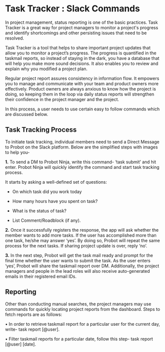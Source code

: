 # Task Tracker : Slack Commands

In project management, status reporting is one of the basic practices. Task Tracker is a great way for project managers to monitor a project's progress and identify shortcomings and other persisting issues that need to be resolved. 

Task Tracker is a tool that helps to share important project updates that allow you to monitor a project’s progress. The progress is quantified in the taskmail reports, so instead of staying in the dark, you have a database that will help you make more sound decisions. It also enables you to review and explain why you modified a project plan.

Regular project report assures consistency in information flow. It empowers you to manage and communicate with your team and product owners more effectively. Product owners are always anxious to know how the project is doing, so keeping them in the loop via daily status reports will strengthen their confidence in the project manager and the project. 

In this process, a user needs to use certain easy to follow commands which are discussed below.

## Task Tracking Process
To initiate task tracking, individual members need to send a Direct Message to Probot on the Slack platform. Below are the simplified steps with images to help you-

**1.**	To send a DM to Probot Ninja, write this command- ‘task submit’ and hit enter. Probot Ninja will quickly identify the command and start task tracking process.

It starts by asking a well-defined set of questions:

- On which task did you work today

- How many hours have you spent on task?

- What is the status of task?

- List Comment/Roadblock (if any). 

**2.**	Once it successfully registers the response, the app will ask whether the member wants to add more tasks. If the user has accomplished more than one task, he/she may answer ‘yes’. By doing so, Probot will repeat the same process for the next tasks. If sharing project update is over, reply ‘no’.

**3.**	In the next step, Probot will get the task mail ready and prompt for the final time whether the user wants to submit the task. As the user enters ‘yes’, Probot will share the taskmail report over DM. Additionally, the project managers and people in the lead roles will also receive auto-generated emails in their registered email IDs. 

## Reporting
Other than conducting manual searches, the project managers may use commands for quickly locating project reports from the dashboard. Steps to fetch reports are as follows:

•	In order to retrieve taskmail report for a particular user for the current day, write- 
task report [@user].

•	Filter taskmail reports for a particular date, follow this step- 
task report [@user] [date].



